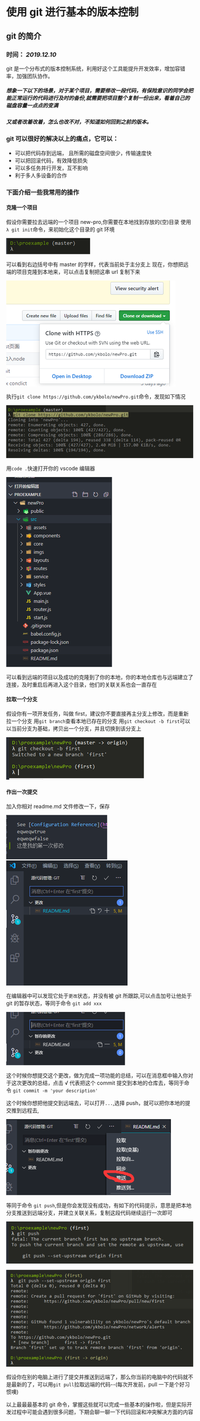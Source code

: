 # 使用 git 进行基本的版本控制

## git 的简介

### 时间： _2019.12.10_

git 是一个分布式的版本控制系统，利用好这个工具能提升开发效率，增加容错率，加强团队协作。

##### 想象一下以下的场景，对于某个项目，需要修改一段代码，有保险意识的同学会把能正常运行的代码进行及时的备份,就需要把项目整个复制一份出来，看着自己的磁盘容量一点点的变满

##### 又或者改着改着，怎么也改不对，不知道如何回到之前的版本。

### git 可以很好的解决以上的痛点，它可以：

- 可以把代码存到远端， 且所需的磁盘空间很少，传输速度快
- 可以把回滚代码，有效降低损失
- 可以多任务并行开发，互不影响
- 利于多人多设备的合作

### 下面介绍一些我常用的操作

#### 克隆一个项目

假设你需要拉去远端的一个项目 new-pro,你需要在本地找到存放的(空)目录
使用`λ git init`命令，来初始化这个目录的 git 环境

![avatar](../../../mds/tech/1/1.bmp)

可以看到右边括号中有 master 的字样，代表当前处于主分支上
现在，你想把远端的项目克隆到本地来，可以点击复制把这串 url 复制下来

![avatar](../../../mds/tech/1/2.bmp)

执行`git clone https://github.com/ykbolo/newPro.git`命令，发现如下情况

![avatar](../../../mds/tech/1/3.bmp)

用`code .`快速打开你的 vscode 编辑器

![avatar](../../../mds/tech/1/4.bmp)

可以看到远端的项目以及成功的克隆到了你的本地，你的本地仓库也与远端建立了连接，及时重启后再进入这个目录，他们的关联关系也会一直存在

#### 拉取一个分支

假设你有一项开发任务，叫做 first，建议你不要直接再主分支上修改，而是重新拉一个分支
用`git branch`查看本地已存在的分支
用`git checkout -b first`可以以当前分支为基础，拷贝出一个分支，并且切换到该分支上

![avatar](../../../mds/tech/1/5.bmp)

#### 作出一次提交

加入你相对 readme.md 文件修改一下，保存

![avatar](../../../mds/tech/1/6.bmp)
![avatar](../../../mds/tech/1/7.bmp)

在编辑器中可以发现它处于`更改`状态，并没有被 git 所跟踪,可以点击加号让他处于 git 的暂存状态，等同于命令 `git add xxx`

![avatar](../../../mds/tech/1/8.bmp)

这个时候你想提交这个更改，做为完成一项功能的总结，可以在消息框中输入你对于这次更改的总结，点击 √ 代表把这个 commit 提交到本地的仓库去，等同于命令 `git commit -m 'your description'`

这个时候你想把他提交到远端去，可以打开`...`,选择 push，就可以把你本地的提交推到远程去,

![avatar](../../../mds/tech/1/9.bmp)

等同于命令 `git push`,但是你会发现没有成功，有如下的代码提示，意思是把本地分支推送到远端分支，并建立关联关系，复制这段代码继续运行一次即可

![avatar](../../../mds/tech/1/10.bmp)

![avatar](../../../mds/tech/1/11.bmp)

假设你在别的电脑上进行了提交并推送到远端了，那么你当前的电脑中的代码就不是最新的了，可以用`git pull`拉取远端的代码--(每次开发前，pull 一下是个好习惯噢)

以上最最最基本的 git 命令，掌握这些就可以完成一些基本的操作啦，但是实际开发过程中可能会遇到很多问题，下期会聊一聊一下代码回滚和冲突解决方面的内容
